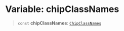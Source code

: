 # Variable: chipClassNames

> `const` **chipClassNames**: [`ChipClassNames`](../type-aliases/ChipClassNames.md)

